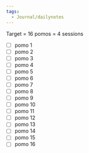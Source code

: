 ```yaml
---
tags:
  - Journal/dailynotes
---
```





Target = 16 pomos = 4 sessions
- [ ] pomo 1
- [ ] pomo 2
- [ ] pomo 3
- [ ] pomo 4
- [ ] pomo 5
- [ ] pomo 6
- [ ] pomo 7
- [ ] pomo 8
- [ ] pomo 9
- [ ] pomo 10
- [ ] pomo 11
- [ ] pomo 12
- [ ] pomo 13
- [ ] pomo 14
- [ ] pomo 15
- [ ] pomo 16
